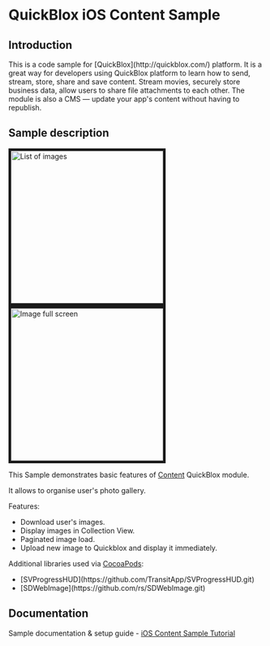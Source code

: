 <h1> QuickBlox iOS Content Sample </h1>

<h2> Introduction </h2>
This is a code sample for [QuickBlox](http://quickblox.com/) platform. It is a great way for developers using QuickBlox platform to learn how to send, stream, store, share and save content. Stream movies, securely store business data, allow users to share file attachments to each other. The module is also a CMS — update your app's content without having to republish.

<h2> Sample description </h2>

<img src="http://files.quickblox.com/content-sample1.png" border="5" alt="List of images" width="300"> 
<img src="http://files.quickblox.com/content-sample2.png" border="5" alt="Image full screen" width="300"> 

This Sample demonstrates basic features of [Content](http://quickblox.com/developers/SimpleSample-content-ios) QuickBlox module.

It allows to organise user's photo gallery. 

Features:
<ul>
<li> Download user's images.</li>
<li> Display images in Collection View.</li>
<li> Paginated image load.</li>
<li> Upload new image to Quickblox and display it immediately.</li>
</ul>

Additional libraries used via [CocoaPods](https://cocoapods.org):
<ul>
<li>[SVProgressHUD](https://github.com/TransitApp/SVProgressHUD.git)</li>
<li>[SDWebImage](https://github.com/rs/SDWebImage.git)</li>
</ul>

<h2> Documentation </h2>

Sample documentation & setup guide - [iOS Content Sample Tutorial](http://quickblox.com/developers/SimpleSample-content-ios)

